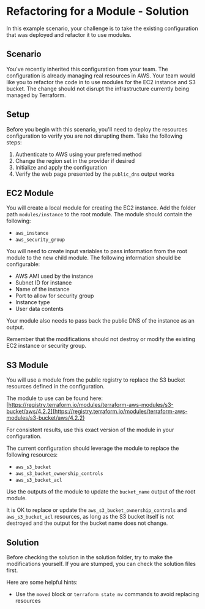 # Refactoring for a Module - Solution

In this example scenario, your challenge is to take the existing configuration that was deployed and refactor it to use modules.

## Scenario

You've recently inherited this configuration from your team. The configuration is already managing real resources in AWS. Your team would like you to refactor the code in to use modules for the EC2 instance and S3 bucket. The change should not disrupt the infrastructure currently being managed by Terraform.

## Setup

Before you begin with this scenario, you'll need to deploy the resources configuration to verify you are not disrupting them. Take the following steps:

1. Authenticate to AWS using your preferred method
1. Change the region set in the provider if desired
1. Initialize and apply the configuration
1. Verify the web page presented by the `public_dns` output works

## EC2 Module

You will create a local module for creating the EC2 instance. Add the folder path `modules/instance` to the root module. The module should contain the following:

* `aws_instance`
* `aws_security_group`

You will need to create input variables to pass information from the root module to the new child module. The following information should be configurable:

* AWS AMI used by the instance
* Subnet ID for instance
* Name of the instance
* Port to allow for security group
* Instance type
* User data contents

Your module also needs to pass back the public DNS of the instance as an output.

Remember that the modifications should not destroy or modify the existing EC2 instance or security group.

## S3 Module

You will use a module from the public registry to replace the S3 bucket resources defined in the configuration.

The module to use can be found here: [https://registry.terraform.io/modules/terraform-aws-modules/s3-bucket/aws/4.2.2](https://registry.terraform.io/modules/terraform-aws-modules/s3-bucket/aws/4.2.2)

For consistent results, use this exact version of the module in your configuration.

The current configuration should leverage the module to replace the following resources:

* `aws_s3_bucket`
* `aws_s3_bucket_ownership_controls`
* `aws_s3_bucket_acl`

Use the outputs of the module to update the `bucket_name` output of the root module.

It is OK to replace or update the `aws_s3_bucket_ownership_controls` and `aws_s3_bucket_acl` resources, as long as the S3 bucket itself is not destroyed and the output for the bucket name does not change.

## Solution

Before checking the solution in the solution folder, try to make the modifications yourself. If you are stumped, you can check the solution files first.

Here are some helpful hints:

* Use the `moved` block or `terraform state mv` commands to avoid replacing resources
